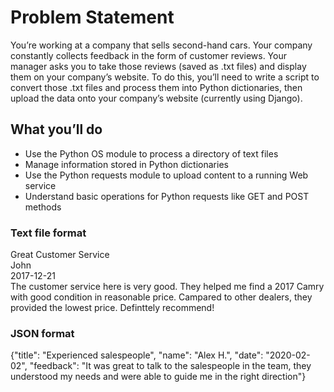 # Problem Statement

You’re working at a company that sells second-hand cars. Your company constantly collects feedback in the form of customer reviews. Your manager asks you to take those reviews (saved as .txt files) and display them on your company’s website. To do this, you’ll need to write a script to convert those .txt files and process them into Python dictionaries, then upload the data onto your company’s website (currently using Django).

## What you’ll do
* Use the Python OS module to process a directory of text files 
* Manage information stored in Python dictionaries
* Use the Python requests module to upload content to a running Web service
* Understand basic operations for Python requests like GET and POST methods 

### Text file format 
Great Customer Service\
John\
2017-12-21\
The customer service here is very good. They helped me find a 2017 Camry with good condition in reasonable price. Campared to other dealers, they provided the lowest price. Definttely recommend!

### JSON format
{"title": "Experienced salespeople", "name": "Alex H.", "date": "2020-02-02", "feedback": "It was great to talk to the salespeople in the team, they understood my needs and were able to guide me in the right direction"}
